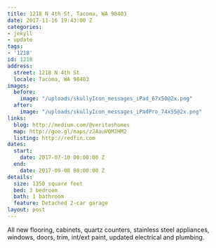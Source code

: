 ```yaml
---
title: 1218 N 4th St, Tacoma, WA 98403
date: 2017-11-16 19:43:00 Z
categories:
- jekyll
- update
tags:
- '1218'
id: 1218
address:
  street: 1218 N 4th St
  locale: Tacoma, WA 98403
images:
  before:
    image: "/uploads/skullyIcon_messages_iPad_67x50@2x.png"
  after:
    image: "/uploads/skullyIcon_messages_iPadPro_74x55@2x.png"
links:
  blog: http://medium.com/@veritashomes
  map: http://goo.gl/maps/zJAauVQM2HM2
  listing: http://redfin.com
dates:
  start:
    date: 2017-07-10 00:00:00 Z
  end:
    date: 2017-09-08 00:00:00 Z
details:
  size: 1350 square feet
  bed: 3 bedroom
  bath: 1 bathroom
  feature: Detached 2-car garage
layout: post
---
```


All new flooring, cabinets, quartz counters, stainless steel appliances, windows, doors, trim, int/ext paint, updated electrical and plumbing.